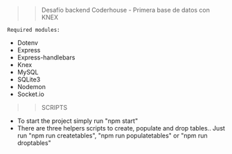 >> Desafío backend Coderhouse - Primera base de datos con KNEX

    Required modules:

- Dotenv
- Express
- Express-handlebars
- Knex
- MySQL
- SQLite3
- Nodemon
- Socket.io

>> SCRIPTS
- To start the project simply run "npm start"
- There are three helpers scripts to create, populate and drop tables.. Just run "npm run createtables", "npm run populatetables" or "npm run droptables"